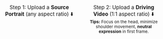 <!-- ## 🤗 This is the official gradio demo for LivePortrait. -->
<!-- <div style="font-size: 1.0em;">
    If you find LivePortrait fun 🤪 or useful, please consider starring 🌟 our <a href="https://github.com/KwaiVGI/LivePortrait">GitHub Repo</a> to discover more features!
</div>


<!-- <div style="font-size: 1.2em;">
    Step1: upload or use a webcam to get a <strong>Source Portrait</strong> (any aspect ratio) to left side.<br>
    Step2: upload a <strong>Driving Video</strong> (1:1 aspect ratio) to right side.
</div> -->

<br>
<div style="font-size: 1.2em; display: flex; justify-content: space-between;">
    <div style="flex: 1; text-align: center; margin-right: 20px;">
        <div style="display: inline-block;">
            Step 1: Upload a <strong>Source Portrait</strong> (any aspect ratio) ⬇️
        </div>
    </div>
    <div style="flex: 1; text-align: center; margin-left: 20px;">
        <div style="display: inline-block;">
            Step 2: Upload a <strong>Driving Video</strong> (1:1 aspect ratio) ⬇️
        </div>
        <div style="display: inline-block; font-size: 0.8em;">
            <strong>Tips:</strong> Focus on the head, minimize shoulder movement, <strong>neutral expression</strong> in first frame.
        </div>
    </div>
</div>
